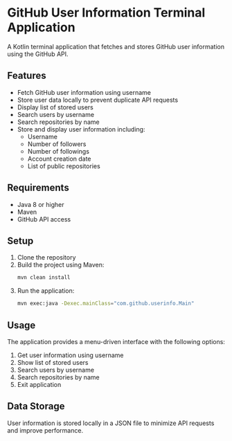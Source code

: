 # GitHub User Information Terminal Application

A Kotlin terminal application that fetches and stores GitHub user information using the GitHub API.

## Features

- Fetch GitHub user information using username
- Store user data locally to prevent duplicate API requests
- Display list of stored users
- Search users by username
- Search repositories by name
- Store and display user information including:
  - Username
  - Number of followers
  - Number of followings
  - Account creation date
  - List of public repositories

## Requirements

- Java 8 or higher
- Maven
- GitHub API access

## Setup

1. Clone the repository
2. Build the project using Maven:
   ```bash
   mvn clean install
   ```
3. Run the application:
   ```bash
   mvn exec:java -Dexec.mainClass="com.github.userinfo.Main"
   ```

## Usage

The application provides a menu-driven interface with the following options:

1. Get user information using username
2. Show list of stored users
3. Search users by username
4. Search repositories by name
5. Exit application

## Data Storage

User information is stored locally in a JSON file to minimize API requests and improve performance.
